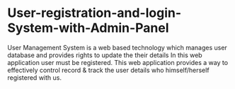 # User-registration-and-login-System-with-Admin-Panel
User Management System is a web based technology which manages user database and provides rights to update the their details In this web application user must be registered. This web application provides a way to effectively control record &amp; track the user details who himself/herself registered with us.
